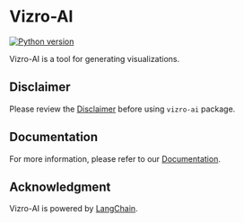 # Vizro-AI

[![Python version](https://img.shields.io/badge/python-3.9%20%7C%203.10%20%7C%203.11%20%7C%203.12-blue.svg)](https://pypi.org/project/vizro/)

Vizro-AI is a tool for generating visualizations.

## Disclaimer

Please review the [Disclaimer](https://vizro-ai.readthedocs.io/en/latest/pages/explanation/disclaimer/) before using `vizro-ai` package.

## Documentation

For more information, please refer to our [Documentation](https://vizro-ai.readthedocs.io/en/latest/).

## Acknowledgment

Vizro-AI is powered by [LangChain](https://github.com/langchain-ai/langchain).
